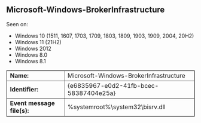 ## Microsoft-Windows-BrokerInfrastructure

Seen on:
* Windows 10 (1511, 1607, 1703, 1709, 1803, 1809, 1903, 1909, 2004, 20H2)
* Windows 11 (21H2)
* Windows 2012
* Windows 8.0
* Windows 8.1

<table border="1" class="docutils">
  <tbody>
    <tr>
      <td><b>Name:</b></td>
      <td>Microsoft-Windows-BrokerInfrastructure</td>
    </tr>
    <tr>
      <td><b>Identifier:</b></td>
      <td>{e6835967-e0d2-41fb-bcec-58387404e25a}</td>
    </tr>
    <tr>
      <td><b>Event message file(s):</b></td>
      <td>%systemroot%\system32\bisrv.dll</td>
    </tr>
  </tbody>
</table>

&nbsp;

